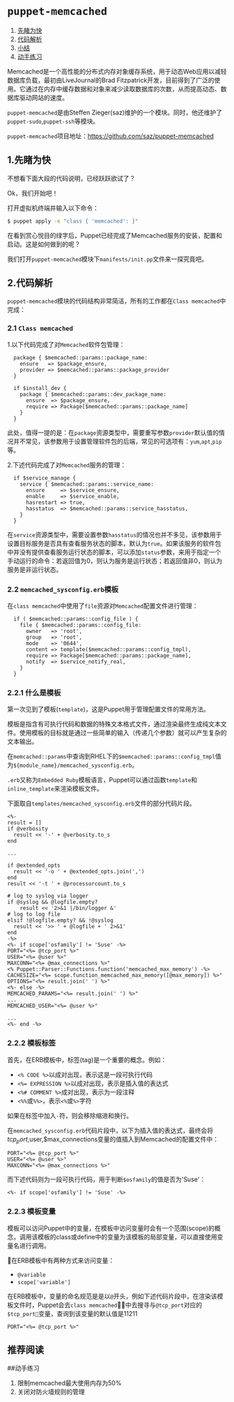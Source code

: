 # `puppet-memcached`

1. [先睹为快](#1.先睹为快)
2. [代码解析](#2.代码解析)
3. [小结](#小结) 
4. [动手练习](#动手练习)


Memcached是一个高性能的分布式内存对象缓存系统，用于动态Web应用以减轻数据库负载，最初由LiveJournal的Brad Fitzpatrick开发，目前得到了广泛的使用。它通过在内存中缓存数据和对象来减少读取数据库的次数，从而提高动态、数据库驱动网站的速度。

`puppet-memcached`是由Steffen Zieger(saz)维护的一个模块。同时，他还维护了`puppet-sudo`,`puppet-ssh`等模块。

`puppet-memcached`项目地址：https://github.com/saz/puppet-memcached

## 1.先睹为快

不想看下面大段的代码说明，已经跃跃欲试了？

Ok，我们开始吧！
   
打开虚拟机终端并输入以下命令：

```bash
$ puppet apply -e "class { 'memcached': }"
```

在看到赏心悦目的绿字后，Puppet已经完成了Memcached服务的安装，配置和启动。这是如何做到的呢？

我们打开`puppet-memcached`模块下`manifests/init.pp`文件来一探究竟吧。


## 2.代码解析

`puppet-memcached`模块的代码结构非常简洁，所有的工作都在`Class memcached`中完成：

### 2.1 `Class memcached`

1.以下代码完成了对`Memcached`软件包管理：

```puppet
  package { $memcached::params::package_name:
    ensure   => $package_ensure,
    provider => $memcached::params::package_provider
  }

  if $install_dev {
    package { $memcached::params::dev_package_name:
      ensure  => $package_ensure,
      require => Package[$memcached::params::package_name]
    }
  }
```
此处，值得一提的是：在`package`资源类型中，需要重写参数`provider`默认值的情况并不常见，该参数用于设置管理软件包的后端，常见的可选项有：`yum`,`apt`,`pip`等。

2.下述代码完成了对`Memcached`服务的管理：

```puppet
  if $service_manage {
    service { $memcached::params::service_name:
      ensure     => $service_ensure,
      enable     => $service_enable,
      hasrestart => true,
      hasstatus  => $memcached::params::service_hasstatus,
    }
  }
```

在`service`资源类型中，需要设置参数`hasstatus`的情况也并不多见，该参数用于设置目标服务是否具有查看服务状态的脚本，默认为`true`。如果该服务的软件包中并没有提供查看服务运行状态的脚本，可以添加`status`参数，来用于指定一个手动运行的命令：若返回值为0，则认为服务是运行状态；若返回值非0，则认为服务是非运行状态。

### 2.2 `memcached_sysconfig.erb`模板

在`class memcached`中使用了`file`资源对`Memcached`配置文件进行管理：

```puppet
  if ( $memcached::params::config_file ) {
    file { $memcached::params::config_file:
      owner   => 'root',
      group   => 'root',
      mode    => '0644',
      content => template($memcached::params::config_tmpl),
      require => Package[$memcached::params::package_name],
      notify  => $service_notify_real,
    }
  }
```

### 2.2.1 什么是模板

第一次见到了模板(`template`)，这是Puppet用于管理配置文件的常用方法。

模板是指含有可执行代码和数据的特殊文本格式文件，通过渲染最终生成纯文本文件。使用模板的目标就是通过一些简单的输入（传递几个参数）就可以产生复杂的文本输出。

在`memcached::params`中查询到RHEL下的`$memcached::params::config_tmpl`值为`${module_name}/memcached_sysconfig.erb`。

`.erb`又称为`Embedded Ruby`模板语言，Puppet可以通过函数`template`和`inline_template`来渲染模板文件。

下面取自`templates/memcached_sysconfig.erb`文件的部分代码片段。

```
<%-
result = []
if @verbosity
  result << '-' + @verbosity.to_s
end

...

if @extended_opts
  result << '-o ' + @extended_opts.join(',')
end
result << '-t ' + @processorcount.to_s

# log to syslog via logger
if @syslog && @logfile.empty?
	result << '2>&1 |/bin/logger &'
# log to log file
elsif !@logfile.empty? && !@syslog
  result << '>> ' + @logfile + ' 2>&1'
end
-%>
<%- if scope['osfamily'] != 'Suse' -%>
PORT="<%= @tcp_port %>"
USER="<%= @user %>"
MAXCONN="<%= @max_connections %>"
<% Puppet::Parser::Functions.function('memcached_max_memory') -%>
CACHESIZE="<%= scope.function_memcached_max_memory([@max_memory]) %>"
OPTIONS="<%= result.join(' ') %>"
<%- else -%>
MEMCACHED_PARAMS="<%= result.join(' ') %>"
...
MEMCACHED_USER="<%= @user %>"

...
<%- end -%>
```

### 2.2.2 模板标签

首先，在ERB模板中，标签(tag)是一个重要的概念。例如：
 - ```<% CODE %>```以成对出现，表示这是一段可执行代码
 - ```<%= EXPRESSION %>```以成对出现，表示是插入值的表达式
 - ```<%# COMMENT %>```成对出现，表示为一段注释
 - ```<%%```或```%%>```，表示```<%```或```%>```字符

如果在标签中加入```-```符，则会移除缩进和换行。

在`memcached_sysconfig.erb`代码片段中，以下为插入值的表达式，最终会将$tcp_port,$user,$max_connections变量的值插入到Memcached的配置文件中：
```
PORT="<%= @tcp_port %>"
USER="<%= @user %>"
MAXCONN="<%= @max_connections %>"
```
而下述代码则为一段可执行代码，用于判断`$osfamily`的值是否为'Suse'：
```
<%- if scope['osfamily'] != 'Suse' -%>
```

### 2.2.3 模板变量

模板可以访问Puppet中的变量，在模板中访问变量时会有一个范围(scope)的概念，调用该模板的class或define中的变量为该模板的局部变量，可以直接使用变量名进行调用。

在ERB模板中有两种方式来访问变量：
  - `@variable`
  - `scope['variable']`

在ERB模板中，变量的命名规范是是以`@`开头，例如下述代码片段中，在渲染该模板文件时，Puppet会去`class memcached`中去搜寻与`@tcp_port`对应的`$tcp_port`变量，查询到该变量的默认值是11211

```
PORT="<%= @tcp_port %>"
```



  
## 推荐阅读
  
  
##动手练习
  
1. 限制memcached最大使用内存为50%
2. 关闭对防火墙规则的管理
